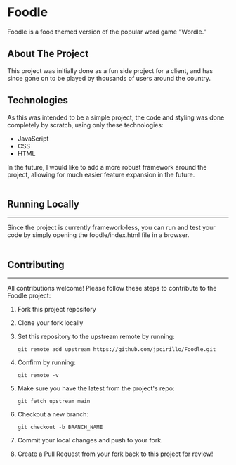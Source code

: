 # Foodle

Foodle is a food themed version of the popular word game "Wordle."

## About The Project

This project was initially done as a fun side project for a client, and has since gone on to be played
by thousands of users around the country.

## Technologies

As this was intended to be a simple project, the code and styling was done completely by scratch, using only these technologies: 

* JavaScript
* CSS
* HTML

In the future, I would like to add a more robust framework around the project, allowing for much easier feature expansion in the future.
</br>
</br>

## Running Locally
<hr>
Since the project is currently framework-less, you can run and test your code by simply opening the foodle/index.html file in a browser.
</br>
</br>


## Contributing
<hr>
All contributions welcome! Please follow these steps to contribute to the Foodle project:

1. Fork this project repository
2. Clone your fork locally
3. Set this repository to the upstream remote by running:

    `git remote add upstream https://github.com/jpcirillo/Foodle.git`
4. Confirm by running:
    
    `git remote -v`
5. Make sure you have the latest from the project's repo:

    `git fetch upstream main`

6. Checkout a new branch:

    `git checkout -b BRANCH_NAME`

7. Commit your local changes and push to your fork.

8. Create a Pull Request from your fork back to this project for review!